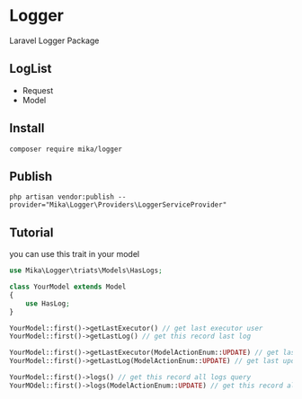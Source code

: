# Logger
Laravel Logger Package

## LogList
- Request
- Model

## Install
```
composer require mika/logger
```

## Publish
```
php artisan vendor:publish --provider="Mika\Logger\Providers\LoggerServiceProvider"
```

## Tutorial

you can use this trait in your model
```php
use Mika\Logger\triats\Models\HasLogs;

class YourModel extends Model
{
    use HasLog;
}
```

```php
YourModel::first()->getLastExecutor() // get last executor user
YourModel::first()->getLastLog() // get this record last log

YourModel::first()->getLastExecutor(ModelActionEnum::UPDATE) // get last update user
YourModel::first()->getLastLog(ModelActionEnum::UPDATE) // get last update log

YourModel::first()->logs() // get this record all logs query
YourMOdel::first()->logs(ModelActionEnum::UPDATE) // get this record all update log query
```
